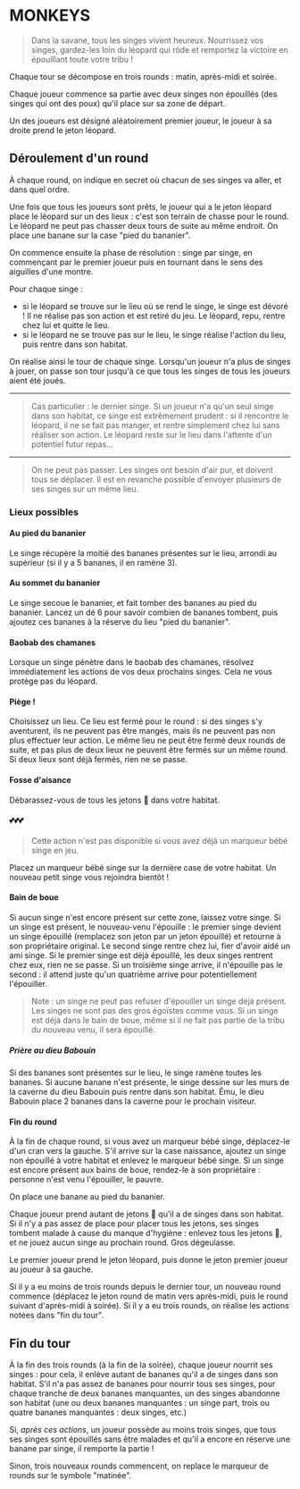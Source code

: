 # MONKEYS
> Dans la savane, tous les singes vivent heureux. Nourrissez vos singes, gardez-les loin du léopard qui rôde et remportez la victoire en épouillant toute votre tribu !

Chaque tour se décompose en trois rounds : matin, après-midi et soirée.

Chaque joueur commence sa partie avec deux singes non épouillés (des singes qui ont des poux) qu'il place sur sa zone de départ.

Un des joueurs est désigné aléatoirement premier joueur, le joueur à sa droite prend le jeton léopard.

## Déroulement d'un round
À chaque round, on indique en secret où chacun de ses singes va aller, et dans quel ordre.

Une fois que tous les joueurs sont prêts, le joueur qui a le jeton léopard place le léopard sur un des lieux : c'est son terrain de chasse pour le round. Le léopard ne peut pas chasser deux tours de suite au même endroit.
On place une banane sur la case "pied du bananier".

On commence ensuite la phase de résolution : singe par singe, en commençant par le premier joueur puis en tournant dans le sens des aiguilles d'une montre.

Pour chaque singe :
* si le léopard se trouve sur le lieu où se rend le singe, le singe est dévoré ! Il ne réalise pas son action et est retiré du jeu. Le léopard, repu, rentre chez lui et quitte le lieu.
* si le léopard ne se trouve pas sur le lieu, le singe réalise l'action du lieu, puis rentre dans son habitat.

On réalise ainsi le tour de chaque singe. Lorsqu'un joueur n'a plus de singes à jouer, on passe son tour jusqu'à ce que tous les singes de tous les joueurs aient été joués.

----
> Cas particulier : le dernier singe. Si un joueur n'a qu'un seul singe dans son habitat, ce singe est extrêmement prudent : si il rencontre le léopard, il ne se fait pas manger, et rentre simplement chez lui sans réaliser son action. Le léopard reste sur le lieu dans l'attente d'un potentiel futur repas...

----
> On ne peut pas passer. Les singes ont besoin d'air pur, et doivent tous se déplacer. Il est en revanche possible d'envoyer plusieurs de ses singes sur un même lieu.

### Lieux possibles
#### Au pied du bananier
Le singe récupère la moitié des bananes présentes sur le lieu, arrondi au supérieur (si il y a 5 bananes, il en ramène 3).

#### Au sommet du bananier
Le singe secoue le bananier, et fait tomber des bananes au pied du bananier. Lancez un dé 6 pour savoir combien de bananes tombent, puis ajoutez ces bananes à la réserve du lieu "pied du bananier".

#### Baobab des chamanes
Lorsque un singe pénètre dans le baobab des chamanes, résolvez immédiatement les actions de vos deux prochains singes.
Cela ne vous protège pas du léopard.

#### Piège !
Choisissez un lieu. Ce lieu est fermé pour le round : si des singes s'y aventurent, ils ne peuvent pas être mangés, mais ils ne peuvent pas non plus effectuer leur action. Le même lieu ne peut être fermé deux rounds de suite, et pas plus de deux lieux ne peuvent être fermés sur un même round. Si deux lieux sont déjà fermés, rien ne se passe.

#### Fosse d'aisance
Débarassez-vous de tous les jetons 💩 dans votre habitat.

#### 💕💕💕
> Cette action n'est pas disponible si vous avez déjà un marqueur bébé singe en jeu.

Placez un marqueur bébé singe sur la dernière case de votre habitat. Un nouveau petit singe vous rejoindra bientôt !

#### Bain de boue
Si aucun singe n'est encore présent sur cette zone, laissez votre singe.
Si un singe est présent, le nouveau-venu l'épouille : le premier singe devient un singe épouillé (remplacez son jeton par un jeton épouillé) et retourne à son propriétaire original. Le second singe rentre chez lui, fier d'avoir aidé un ami singe.
Si le premier singe est déjà épouillé, les deux singes rentrent chez eux, rien ne se passe.
Si un troisième singe arrive, il n'épouille pas le second : il attend juste qu'un quatrième arrive pour potentiellement l'épouiller.

> Note : un singe ne peut pas refuser d'épouiller un singe déjà présent. Les singes ne sont pas des gros égoïstes comme vous. Si un singe est déjà dans le bain de boue, même si il ne fait pas partie de la tribu du nouveau venu, il sera épouillé.

##### Prière au dieu Babouin
Si des bananes sont présentes sur le lieu, le singe ramène toutes les bananes.
Si aucune banane n'est présente, le singe dessine sur les murs de la caverne du dieu Babouin puis rentre dans son habitat. Ému, le dieu Babouin place 2 bananes dans la caverne pour le prochain visiteur.

#### Fin du round
À la fin de chaque round, si vous avez un marqueur bébé singe, déplacez-le d'un cran vers la gauche. S'il arrive sur la case naissance, ajoutez un singe non épouillé à votre habitat et enlevez le marqueur bébé singe.
Si un singe est encore présent aux bains de boue, rendez-le à son propriétaire : personne n'est venu l'épouiller, le pauvre.

On place une banane au pied du bananier.

Chaque joueur prend autant de jetons 💩 qu'il a de singes dans son habitat. Si il n'y a pas assez de place pour placer tous les jetons, ses singes tombent malade à cause du manque d'hygiène : enlevez tous les jetons 💩, et ne jouez aucun singe au prochain round. Gros dégeulasse.

Le premier joueur prend le jeton léopard, puis donne le jeton premier joueur au joueur à sa gauche.

Si il y a eu moins de trois rounds depuis le dernier tour, un nouveau round commence (déplacez le jeton round de matin vers après-midi, puis le round suivant d'après-midi à soirée).
Si il y a eu trois rounds, on réalise les actions notées dans "fin du tour".

## Fin du tour
À la fin des trois rounds (à la fin de la soirée), chaque joueur nourrit ses singes : pour cela, il enlève autant de bananes qu'il a de singes dans son habitat. S'il n'a pas assez de bananes pour nourrir tous ses singes, pour chaque tranche de deux bananes manquantes, un des singes abandonne son habitat (une ou deux bananes manquantes : un singe part, trois ou quatre bananes manquantes : deux singes, etc.)

Si, *après ces actions*, un joueur possède au moins trois singes, que tous ses singes sont épouillés sans être malades et qu'il a encore en réserve une banane par singe, il remporte la partie !

Sinon, trois nouveaux rounds commencent, on replace le marqueur de rounds sur le symbole "matinée".
